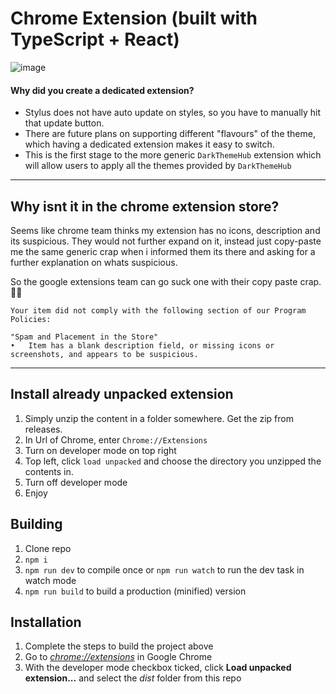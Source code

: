 # Chrome Extension (built with TypeScript + React)

![image](https://user-images.githubusercontent.com/19627023/72227190-7bb1c780-3591-11ea-87db-e62050937744.png)

#### Why did you create a dedicated extension?
* Stylus does not have auto update on styles, so you have to manually hit that update button.
* There are future plans on supporting different "flavours" of the theme, which having a dedicated extension makes it easy to switch.
* This is the first stage to the more generic `DarkThemeHub` extension which will allow users to apply all the themes provided by `DarkThemeHub`

<hr>

## Why isnt it in the chrome extension store?
Seems like chrome team thinks my extension has no icons, description and its suspicious. They would not further expand on it, instead just copy-paste me the same generic crap when i informed them its there and asking for a further explanation on whats suspicious.

So the google extensions team can go suck one with their copy paste crap. 🤷‍♂ 

``` 
Your item did not comply with the following section of our Program Policies:

"Spam and Placement in the Store"
•	Item has a blank description field, or missing icons or screenshots, and appears to be suspicious.
```


<hr>

## Install already unpacked extension
1. Simply unzip the content in a folder somewhere. Get the zip from releases.
2. In Url of Chrome, enter `Chrome://Extensions`
3. Turn on developer mode on top right
4. Top left, click `load unpacked` and choose the directory you unzipped the contents in.
5. Turn off developer mode
5. Enjoy


## Building

1.  Clone repo
2.  `npm i`
3.  `npm run dev` to compile once or `npm run watch` to run the dev task in watch mode
4.  `npm run build` to build a production (minified) version

## Installation

1.  Complete the steps to build the project above
2.  Go to [_chrome://extensions_](chrome://extensions) in Google Chrome
3.  With the developer mode checkbox ticked, click **Load unpacked extension...** and select the _dist_ folder from this repo



